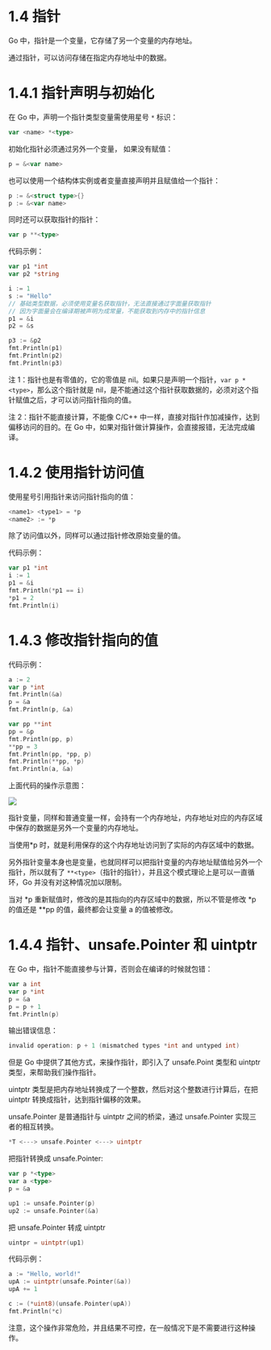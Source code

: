 # 1.4 指针

Go 中，指针是一个变量，它存储了另一个变量的内存地址。

通过指针，可以访问存储在指定内存地址中的数据。

# 1.4.1 指针声明与初始化

在 Go 中，声明一个指针类型变量需使用星号 `*` 标识：

```go
var <name> *<type>
```

初始化指针必须通过另外一个变量， 如果没有赋值：

```go
p = &<var name>
```

也可以使用一个结构体实例或者变量直接声明并且赋值给一个指针：

```go
p := &<struct type>{}
p := &<var name>
```

同时还可以获取指针的指针：

```go
var p **<type>
```

代码示例：

```go
var p1 *int
var p2 *string

i := 1
s := "Hello"
// 基础类型数据，必须使用变量名获取指针，无法直接通过字面量获取指针
// 因为字面量会在编译期被声明为成常量，不能获取到内存中的指针信息
p1 = &i
p2 = &s

p3 := &p2
fmt.Println(p1)
fmt.Println(p2)
fmt.Println(p3)
```

注 1：指针也是有零值的，它的零值是 nil。如果只是声明一个指针，`var p *<type>`，那么这个指针就是 nil，是不能通过这个指针获取数据的，必须对这个指针赋值之后，才可以访问指针指向的值。

注 2：指针不能直接计算，不能像 C/C++ 中一样，直接对指针作加减操作，达到偏移访问的目的。在 Go 中，如果对指针做计算操作，会直接报错，无法完成编译。

# 1.4.2 使用指针访问值

使用星号引用指针来访问指针指向的值：

```go
<name1> <type1> = *p
<name2> := *p
```

除了访问值以外，同样可以通过指针修改原始变量的值。

代码示例：

```go
var p1 *int
i := 1
p1 = &i
fmt.Println(*p1 == i)
*p1 = 2
fmt.Println(i)
```

# 1.4.3 修改指针指向的值

代码示例：

```go
a := 2
var p *int
fmt.Println(&a)
p = &a
fmt.Println(p, &a)

var pp **int
pp = &p
fmt.Println(pp, p)
**pp = 3
fmt.Println(pp, *pp, p)
fmt.Println(**pp, *p)
fmt.Println(a, &a)
```

上面代码的操作示意图：

![](static/FH56bcAjvoJkNKxewGoc9UFnnnj.png)

指针变量，同样和普通变量一样，会持有一个内存地址，内存地址对应的内存区域中保存的数据是另外一个变量的内存地址。

当使用*p 时，就是利用保存的这个内存地址访问到了实际的内存区域中的数据。

另外指针变量本身也是变量，也就同样可以把指针变量的内存地址赋值给另外一个指针，所以就有了 `**<type>`（指针的指针），并且这个模式理论上是可以一直循环，Go 并没有对这种情况加以限制。

当对 *p 重新赋值时，修改的是其指向的内存区域中的数据，所以不管是修改 *p 的值还是 **pp 的值，最终都会让变量 a 的值被修改。

# 1.4.4 指针、unsafe.Pointer 和 uintptr

在 Go 中，指针不能直接参与计算，否则会在编译的时候就包错：

```go
var a int
var p *int
p = &a
p = p + 1
fmt.Println(p)
```

输出错误信息：

```go
invalid operation: p + 1 (mismatched types *int and untyped int)
```

但是 Go 中提供了其他方式，来操作指针，即引入了 unsafe.Point 类型和 uintptr 类型，来帮助我们操作指针。

uintptr 类型是把内存地址转换成了一个整数，然后对这个整数进行计算后，在把 uintptr 转换成指针，达到指针偏移的效果。

unsafe.Pointer 是普通指针与 uintptr 之间的桥梁，通过 unsafe.Pointer 实现三者的相互转换。

```go
*T <---> unsafe.Pointer <---> uintptr
```

把指针转换成 unsafe.Pointer:

```go
var p *<type>
var a <type>
p = &a

up1 := unsafe.Pointer(p)
up2 := unsafe.Pointer(&a)
```

把 unsafe.Pointer 转成 uintptr

```go
uintpr = uintptr(up1)
```

代码示例：

```go
a := "Hello, world!"
upA := uintptr(unsafe.Pointer(&a))
upA += 1

c := (*uint8)(unsafe.Pointer(upA))
fmt.Println(*c)
```

注意，这个操作非常危险，并且结果不可控，在一般情况下是不需要进行这种操作。